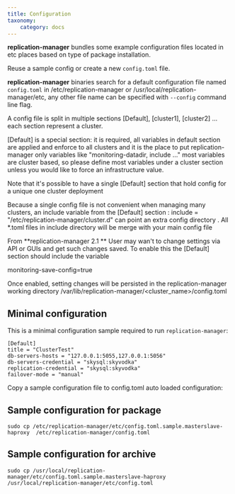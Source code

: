 ```yaml
---
title: Configuration
taxonomy:
    category: docs
---
```


**replication-manager** bundles some example configuration files located in etc places based on type of package installation.  

Reuse a sample config or create a new `config.toml` file.

**replication-manager** binaries  search for a default configuration file named `config.toml` in /etc/replication-manager or /usr/local/replication-manager/etc, any other file name can be specified with `--config` command line flag.

A config file is split in multiple sections [Default], [cluster1], [cluster2] ... each section represent a cluster.

[Default] is a special section: it is required, all variables in default section are applied and enforce to all clusters and it is the place to put replication-manager only variables like "monitoring-datadir, include ..."  most variables are cluster based, so please define most variables under a cluster section unless you would like to force an infrastructure value.

Note that it's possible to have a single [Default] section that hold config for a unique one cluster deployment

Because a single config file is not convenient when managing many clusters, an include variable from the  [Default] section : include = "/etc/replication-manager/cluster.d" can point an extra config directory . All *.toml files in include directory will be merge with your main config file

From **replication-manager 2.1 ** User may wan't to change settings via API or GUIs and get such changes saved. To enable this the [Default] section should include the variable

monitoring-save-config=true

Once enabled, setting changes will be persisted in the replication-manager working directory /var/lib/replication-manager/<cluster_name>/config.toml

## Minimal configuration

This is a minimal configuration sample required to run `replication-manager`:

```
[Default]
title = "ClusterTest"
db-servers-hosts = "127.0.0.1:5055,127.0.0.1:5056"
db-servers-credential = "skysql:skyvodka"
replication-credential = "skysql:skyvodka"
failover-mode = "manual"
```

Copy a sample configuration file to config.toml auto loaded configuration:

## Sample configuration for package

`sudo cp /etc/replication-manager/etc/config.toml.sample.masterslave-haproxy  /etc/replication-manager/config.toml`

## Sample configuration for archive  

`sudo cp /usr/local/replication-manager/etc/config.toml.sample.masterslave-haproxy  /usr/local/replication-manager/etc/config.toml`
